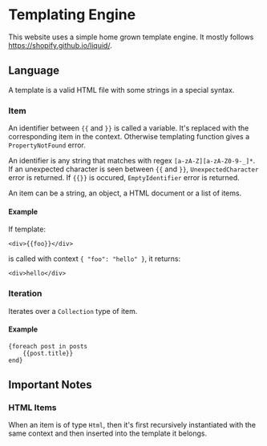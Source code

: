 # Templating Engine

This website uses a simple home grown template engine. It mostly follows https://shopify.github.io/liquid/.

## Language

A template is a valid HTML file with some strings in a special syntax.

### Item

An identifier between `{{` and `}}` is called a variable. It's replaced with the corresponding item in the context. Otherwise templating function gives a `PropertyNotFound` error.

An identifier is any string that matches with regex `[a-zA-Z][a-zA-Z0-9-_]*`. If an unexpected character is seen between `{{` and `}}`, `UnexpectedCharacter` error is returned. If `{{}}` is occured, `EmptyIdentifier` error is returned.

An item can be a string, an object, a HTML document or a list of items.

#### Example

If template:

```
<div>{{foo}}</div>
```

is called with context `{ "foo": "hello" }`, it returns:

```
<div>hello</div>
```

### Iteration

Iterates over a `Collection` type of item.

#### Example

```
{foreach post in posts
    {{post.title}}
end}
```

## Important Notes

### HTML Items

When an item is of type `Html`, then it's first recursively instantiated with the same context and then inserted into the template it belongs.


